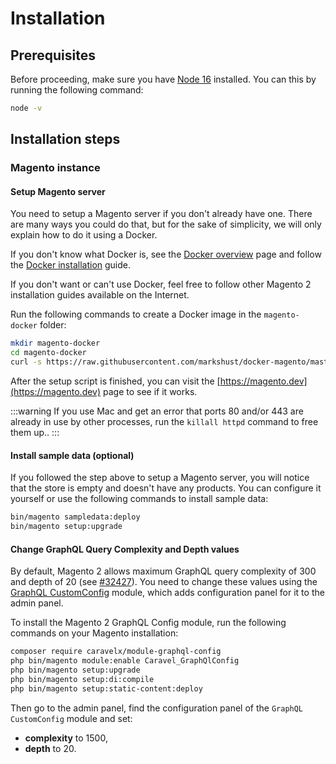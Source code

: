 # Installation

## Prerequisites

Before proceeding, make sure you have [Node 16](https://nodejs.org/en/) installed. You can this by running the following command:

```bash
node -v
```

## Installation steps

### Magento instance

#### Setup Magento server

You need to setup a Magento server if you don't already have one. There are many ways you could do that, but for the sake of simplicity, we will only explain how to do it using a Docker.

If you don't know what Docker is, see the [Docker overview](https://docs.docker.com/get-started/overview/) page and follow the [Docker installation](https://docs.docker.com/get-docker/) guide.

If you don't want or can't use Docker, feel free to follow other Magento 2 installation guides available on the Internet.

Run the following commands to create a Docker image in the `magento-docker` folder:

```bash
mkdir magento-docker
cd magento-docker
curl -s https://raw.githubusercontent.com/markshust/docker-magento/master/lib/onelinesetup | bash -s -- magento.dev 2.4.3-p1
```

After the setup script is finished, you can visit the [https://magento.dev](https://magento.dev) page to see if it works.

:::warning
If you use Mac and get an error that ports 80 and/or 443 are already in use by other processes, run the `killall httpd` command to free them up..
:::

#### Install sample data (optional)

If you followed the step above to setup a Magento server, you will notice that the store is empty and doesn't have any products. You can configure it yourself or use the following commands to install sample data:

```bash
bin/magento sampledata:deploy
bin/magento setup:upgrade
```

#### Change GraphQL Query Complexity and Depth values

By default, Magento 2 allows maximum GraphQL query complexity of 300 and depth of 20 (see [#32427](https://github.com/magento/magento2/issues/32427#issuecomment-860478483)). You need to change these values using the [GraphQL CustomConfig](https://github.com/caravelx/module-graphql-config) module, which adds configuration panel for it to the admin panel.

To install the Magento 2 GraphQL Config module, run the following commands on your Magento installation:

```bash
composer require caravelx/module-graphql-config
php bin/magento module:enable Caravel_GraphQlConfig
php bin/magento setup:upgrade
php bin/magento setup:di:compile
php bin/magento setup:static-content:deploy
```

Then go to the admin panel, find the configuration panel of the `GraphQL CustomConfig` module and set:

* **complexity** to 1500,
* **depth** to 20.

